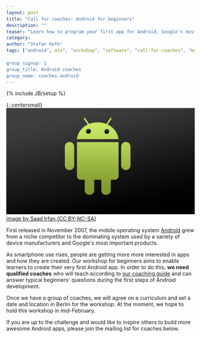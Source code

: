 ```yaml
---
layout: post
title: "Call for coaches: Android for beginners"
description: ""
teaser: "Learn how to program your first app for Android, Google's most successful mobile operating system"
category: 
author: "Stefan Hoth"
tags: ["android", ots", "workshop", "software", "call-for-coaches", "berlin"]

group_signup: 1
group_title: Android coaches
group_name: coaches.android
---
```

{% include JB/setup %}

{:.centersmall}
![Android](/assets/content/2012-12-15-call-for-coaches-android/android-banner.jpg)
[image by Saad Irfan (CC BY-NC-SA)](http://www.flickr.com/photos/saadirfan/5168981298/)


First released in November 2007, the mobile operating system [Android](http://www.android.com/) grew from a niche competitor to the dominating system used by a variety of device manufacturers and Google's most important products.

As smartphone use rises, people are getting more more interested in apps and how they are created. Our workshop for beginners aims to enable learners to create their very first Android app. In order to do this, **we need qualified coaches** who will teach according to [our coaching guide](http://opentechschool.github.com/slides/presentations/coaching/) and can answer typical beginners' questions during the first steps of Android development.

Once we have a group of coaches, we will agree on a curriculum and set a date and location in Berlin for the workshop. At the moment, we hope to hold this workshop in mid-February.

If you are up to the challenge and would like to inspire others to build more awesome Android apps, please join the mailing list for coaches below.

<style>
.centersmall {
  text-align: center;
  font-size: small;
}
</style>
